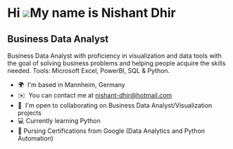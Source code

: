 Hi ![](https://user-images.githubusercontent.com/18350557/176309783-0785949b-9127-417c-8b55-ab5a4333674e.gif)My name is Nishant Dhir
====================================================================================================================================

Business Data Analyst
-------------------------------------

Business Data Analyst with proficiency in visualization and data tools with the goal of solving business problems and helping people acquire the skills needed. Tools: Microsoft Excel, PowerBI, SQL & Python.

*   🌍  I'm based in Mannheim, Germany
*   ✉️  You can contact me at [nishant-dhir@hotmail.com](mailto:nishant-dhir@hotmail.com)
*   🤝  I'm open to collaborating on Business Data Analyst/Visualization projects
*   💻  Currently learning Python 
*   📃  Pursing Certifications from Google (Data Analytics and Python Automation)
